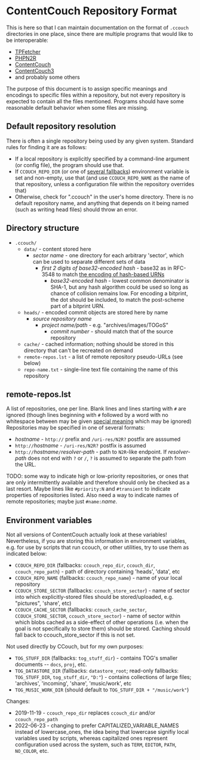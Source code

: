 # ContentCouch Repository Format

This is here so that I can maintain documentation on the format of ```.ccouch``` directories in one place,
since there are multiple programs that would like to be interoperable:

- [TPFetcher](//github.com/TOGoS/TPFetcher.git)
- [PHPN2R](//github.com/TOGoS/PHPN2R.git)
- [ContentCouch](https://github.com/TOGoS/ContentCouch.git)
- [ContentCouch3](https://github.com/TOGoS/ContentCouch3.git)
- and probably some others

The purpose of this document is to assign specific meanings and encodings to specific files within a repository,
but not every repository is expected to contain all the files mentioned.
Programs should have some reasonable default behavior when some files are missing.

## Default repository resolution

There is often a single repository being used by any given system.  Standard rules for finding it are as follows:
- If a local repository is explicitly specified by a command-line argument (or config file), the program should use that.
- If ```CCOUCH_REPO_DIR``` (or one of [several fallbacks](#environment-variables)) environment variable is set and non-empty, use that
  (and use ```CCOUCH_REPO_NAME``` as the name of that repository, unless
  a configuration file within the repository overrides that)
- Otherwise, check for ".ccouch" in the user's home directory.  There is no default repository name,
  and anything that depends on it being named (such as writing head files)
  should throw an error.

## Directory structure

- ```.ccouch/```
  - ```data/``` - content stored here
    - _sector name_ - one directory for each arbitrary 'sector', which can be used to separate different sets of data
      - _first 2 digits of base32-encoded hash_ -
        base32 as in RFC-3548 to match [the encoding of hash-based URNs](http://www.nuke24.net/docs/2015/HashURNs.html)
        - _base32-encoded hash_ - lowest common denominator is SHA-1,
	  but any hash algorithm could be used so long as chance of collision remains low.
	  For encoding a bitprint, the dot should be included, to match the post-scheme part of a bitprint URN.
  - ```heads/``` - encoded commit objects are stored here by name
    - _source repository name_
      - _project name/path_ - e.g. "archives/images/TOGoS"
        - _commit number_ - should match that of the source repository
  - ```cache/``` - cached information;
    nothing should be stored in this directory that can't be recreated on demand
  - ```remote-repos.lst``` - a list of remote repository pseudo-URLs (see below)
  - ```repo-name.txt``` - single-line text file containing the name of this repository

## remote-repos.lst

A list of repositories, one per line.
Blank lines and lines starting with ```#``` are ignored
(though lines beginning with ```#``` followed by a word with no whitespace between may be given
[special meaning](https://github.com/TOGoS/M3UExtensions)
which may be ignored)
Repositories may be specified in one of several formats:

- _hostname_ - ```http://``` prefix and ```/uri-res/N2R?``` postfix are asssumed
- ```http://```_hostname_ - ```/uri-res/N2R?``` postfix is assumed
- ```http://```_hostname_```/```_resolver-path_ - path to ```N2R```-like endpoint.
  If _resolver-path_ does not end with ```?``` or ```/```, ```?``` is assumed to separate
  the path from the URL.

TODO: some way to indicate high or low-priority repositories,
or ones that are only intermittently available and therefore should only
be checked as a last resort.
Maybe lines like ```#priority:N``` and ```#transient``` to indicate properties
of repositories listed.
Also need a way to indicate names of remote repositories; maybe just ```#name:```_name_.

## Environment variables

Not all versions of ContentCouch actually look at these variables!
Nevertheless, if you are storing this information in environment variables,
e.g. for use by scripts that run ccouch, or other utilities,
try to use them as indicated below:

- `CCOUCH_REPO_DIR` (fallbacks: `ccouch_repo_dir`, `ccouch_dir`, `ccouch_repo_path`) - path of directory containing 'heads', 'data', etc
- `CCOUCH_REPO_NAME` (fallbacks: `ccouch_repo_name`) - name of your local repository
- `CCOUCH_STORE_SECTOR` (fallbacks: `ccouch_store_sector`) - name of sector into which explicitly-stored files should
  be stored/uploaded, e.g. "pictures", 'share', etc)
- `CCOUCH_CACHE_SECTOR` (fallbacks: `ccouch_cache_sector`, `CCOUCH_STORE_SECTOR`, `ccouch_store_sector`) -
  name of sector within which blobs cached
  as a side-effect of other operations (i.e. when the goal is not
  specifically to store them) should be stored.
  Caching should fall back to ccouch_store_sector if this is not set.
  
Not used directly by CCouch, but for my own purposes:
  
- `TOG_STUFF_DIR` (fallbacks: `tog_stuff_dir`) - contains TOG's smaller documents -- `docs`, `proj`, etc.
- `TOG_DATASTORE_DIR` (fallbacks: `datastore_root`; read-only fallbacks: `TOG_STUFF_DIR`, `tog_stuff_dir`, `"D:"`) - contains collections of large files; 'archives', 'incoming', 'share', 'music/work', etc
- `TOG_MUSIC_WORK_DIR` (should default to `TOG_STUFF_DIR + "/music/work"`)

Changes:
- 2019-11-19 - `ccouch_repo_dir` replaces `ccouch_dir` and/or `ccouch_repo_path`
- 2022-06-23 - changing to prefer CAPITALIZED_VARIABLE_NAMES instead of lowercase_ones,
  the idea being that lowercase signifiy local variables used by scripts,
  whereas capitalized ones represent configuration used across the system,
  such as `TERM`, `EDITOR`, `PATH`, `NO_COLOR`, etc.
